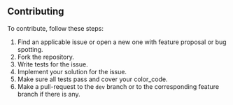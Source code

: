 ##  Contributing
To contribute, follow these steps:
1.  Find an applicable issue or open a new one with feature proposal or bug spotting.
2.  Fork the repository.
3.  Write tests for the issue.
4.  Implement your solution for the issue.
5.  Make sure all tests pass and cover your color_code.
6.  Make a pull-request to the `dev` branch or to the corresponding feature branch if there is any.
